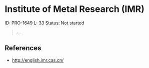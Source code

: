 # Institute of Metal Research (IMR)

ID: PRO-1649
L: 33
Status: Not started

> …
> 

## References

- http://english.imr.cas.cn/